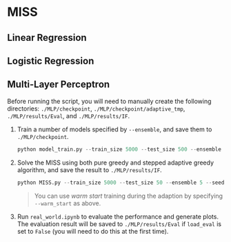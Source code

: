 # MISS

## Linear Regression

## Logistic Regression

## Multi-Layer Perceptron

Before running the script, you will need to manually create the following directories: `./MLP/checkpoint`, `./MLP/checkpoint/adaptive_tmp`, `./MLP/results/Eval`, and `./MLP/results/IF`.

1. Train a number of models specified by `--ensemble`, and save them to `./MLP/checkpoint`.
	```python
	python model_train.py --train_size 5000 --test_size 500 --ensemble 5 --seed 0
	```
2. Solve the MISS using both pure greedy and stepped adaptive greedy algorithm, and save the result to `./MLP/results/IF`.
	```python
	python MISS.py --train_size 5000 --test_size 50 --ensemble 5 --seed 0 --k 50 --step 5 --warm_start
	```
	> You can use *warm start* training during the adaption by specifying `--warm_start` as above.
3. Run `real_world.ipynb` to evaluate the performance and generate plots. The evaluation result will be saved to `./MLP/results/Eval` if `load_eval` is set to `False` (you will need to do this at the first time).